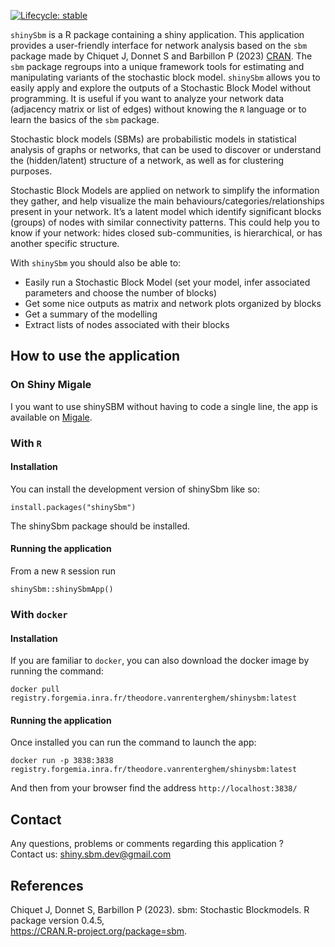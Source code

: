 <!-- Compiling paragraph: start -->
<!-- badges: start -->

[![Lifecycle:
stable](https://img.shields.io/badge/lifecycle-stable-green.svg)](https://img.shields.io/badge/lifecycle-stable-green.svg)
<!-- badges: end -->

`shinySbm` is a R package containing a shiny application. This
application provides a user-friendly interface for network analysis
based on the `sbm` package made by Chiquet J, Donnet S and Barbillon P
(2023) [CRAN](https://CRAN.R-project.org/package=sbm). The `sbm` package
regroups into a unique framework tools for estimating and manipulating
variants of the stochastic block model. `shinySbm` allows you to easily
apply and explore the outputs of a Stochastic Block Model without
programming. It is useful if you want to analyze your network data
(adjacency matrix or list of edges) without knowing the `R` language or
to learn the basics of the `sbm` package.

Stochastic block models (SBMs) are probabilistic models in statistical
analysis of graphs or networks, that can be used to discover or
understand the (hidden/latent) structure of a network, as well as for
clustering purposes.

Stochastic Block Models are applied on network to simplify the
information they gather, and help visualize the main
behaviours/categories/relationships present in your network. It’s a
latent model which identify significant blocks (groups) of nodes with
similar connectivity patterns. This could help you to know if your
network: hides closed sub-communities, is hierarchical, or has another
specific structure.

With `shinySbm` you should also be able to:

-   Easily run a Stochastic Block Model (set your model, infer
    associated parameters and choose the number of blocks)
-   Get some nice outputs as matrix and network plots organized by
    blocks
-   Get a summary of the modelling
-   Extract lists of nodes associated with their blocks

## How to use the application

### On Shiny Migale

I you want to use shinySBM without having to code a single line, the app
is available on [Migale](https://shiny.migale.inrae.fr/app/ShinySBM).

### With `R`

#### Installation

You can install the development version of shinySbm like so:

    install.packages("shinySbm")

The shinySbm package should be installed.

#### Running the application

From a new `R` session run

    shinySbm::shinySbmApp()

### With `docker`

#### Installation

If you are familiar to `docker`, you can also download the docker image
by running the command:

    docker pull registry.forgemia.inra.fr/theodore.vanrenterghem/shinysbm:latest

#### Running the application

Once installed you can run the command to launch the app:

    docker run -p 3838:3838 registry.forgemia.inra.fr/theodore.vanrenterghem/shinysbm:latest

And then from your browser find the address `http://localhost:3838/`

## Contact

Any questions, problems or comments regarding this application ?  
Contact us: <shiny.sbm.dev@gmail.com>

## References

Chiquet J, Donnet S, Barbillon P (2023). sbm: Stochastic Blockmodels. R
package version 0.4.5,  
<https://CRAN.R-project.org/package=sbm>.
